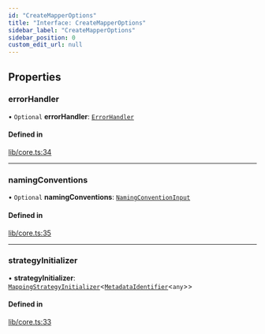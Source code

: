 ```yaml
---
id: "CreateMapperOptions"
title: "Interface: CreateMapperOptions"
sidebar_label: "CreateMapperOptions"
sidebar_position: 0
custom_edit_url: null
---
```


## Properties

### errorHandler

• `Optional` **errorHandler**: [`ErrorHandler`](ErrorHandler.md)

#### Defined in

[lib/core.ts:34](https://github.com/ttshivers/mapper/blob/efc4cb9d/packages/core/src/lib/core.ts#L34)

___

### namingConventions

• `Optional` **namingConventions**: [`NamingConventionInput`](../modules.md#namingconventioninput)

#### Defined in

[lib/core.ts:35](https://github.com/ttshivers/mapper/blob/efc4cb9d/packages/core/src/lib/core.ts#L35)

___

### strategyInitializer

• **strategyInitializer**: [`MappingStrategyInitializer`](../modules.md#mappingstrategyinitializer)<[`MetadataIdentifier`](../modules.md#metadataidentifier)<`any`\>\>

#### Defined in

[lib/core.ts:33](https://github.com/ttshivers/mapper/blob/efc4cb9d/packages/core/src/lib/core.ts#L33)
